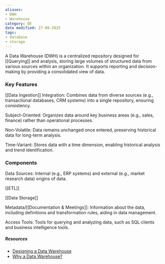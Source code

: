 ```yaml
---
aliases:
- DWH
- Warehouse
category: DE
date modified: 27-09-2025
tags:
- database
- storage
---
```

A Data Warehouse (DWH) is a centralized repository designed for [[Querying]] and analysis, storing large volumes of structured data from various sources within an organization. It supports reporting and decision-making by providing a consolidated view of data.
### Key Features

[[Data Ingestion]] Integration: Combines data from diverse sources (e.g., transactional databases, CRM systems) into a single repository, ensuring consistency.
  
Subject-Oriented: Organizes data around key business areas (e.g., sales, finance) rather than operational processes.

Non-Volatile: Data remains unchanged once entered, preserving historical data for long-term analysis.

Time-Variant: Stores data with a time dimension, enabling historical analysis and trend identification.

### Components

Data Sources: Internal (e.g., ERP systems) and external (e.g., market research data) origins of data.

[[ETL]]

[[Data Storage]]

Metadata/[[Documentation & Meetings]]: Information about the data, including definitions and transformation rules, aiding in data management.

Access Tools: Tools for querying and analyzing data, such as SQL clients and business intelligence tools.

##### Resources
- [Designing a Data Warehouse](https://www.youtube.com/watch?v=patBYUGwsHE)
- [Why a Data Warehouse?](https://www.youtube.com/watch?v=jmwGNhUXn_o)
